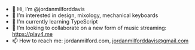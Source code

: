 - 👋 Hi, I’m @jordanmilforddavis
- 👀 I’m interested in design, mixology, mechanical keyboards
- 🌱 I’m currently learning TypeScript
- 💞️ I’m looking to collaborate on a new form of music streaming: https://play4.me
- 📫 How to reach me: jordanmilford.com, jordanmilforddavis@gmail.com

<!---
jordanmilforddavis/jordanmilforddavis is a ✨ special ✨ repository because its `README.md` (this file) appears on your GitHub profile.
You can click the Preview link to take a look at your changes.
--->
